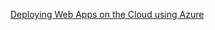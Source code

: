 [Deploying Web Apps on the Cloud using Azure](https://stdntpartners-my.sharepoint.com/:v:/g/personal/nihal_dias_studentambassadors_com/EbgkeMDU4cFFv8hnslyrFeYBrcgzkghRph99fcNajB42HQ?e=aratXb)

